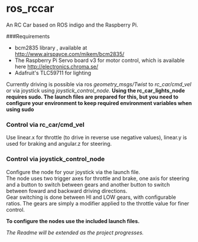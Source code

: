 ros_rccar
=========
An RC Car based on ROS indigo and the Raspberry Pi.

###Requirements
* bcm2835 library , available at http://www.airspayce.com/mikem/bcm2835/
* The Raspberry Pi Servo board v3 for motor control, which is available here http://electronics.chroma.se/
* Adafruit's TLC59711 for lighting

Currently driving is possible via ros *geometry_msgs/Twist* to *rc_car/cmd_vel* or via joystick using *joystick_control_node*.
**Using the rc_car_lights_node requires sudo. The launch files are prepared for this, but you need to configure your environment to keep required environment variables when using sudo**  

### Control via rc_car/cmd_vel
Use linear.x for throttle (to drive in reverse use negative values), linear.y is used for braking and angular.z for steering.

### Control via joystick_control_node
Configure the node for your joystick via the launch file.  
The node uses two trigger axes for throttle and brake, one axis for steering and a button to switch between gears
and another button to switch between foward and backward driving directions.  
Gear switching is done between HI and LOW gears, with configurable ratios.
The gears are simply a modifier applied to the throttle value for finer control.

**To configure the nodes use the included launch files.**

*The Readme will be extended as the project progresses.*
